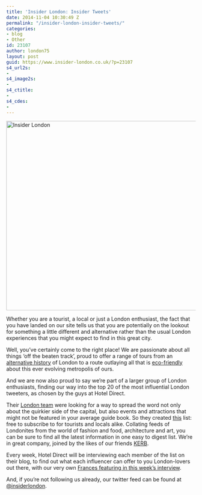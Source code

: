 ```yaml
---
title: 'Insider London: Insider Tweets'
date: 2014-11-04 10:30:49 Z
permalink: "/insider-london-insider-tweets/"
categories:
- blog
- Other
id: 23107
author: london75
layout: post
guid: https://www.insider-london.co.uk/?p=23107
s4_url2s:
- 
s4_image2s:
- 
s4_ctitle:
- 
s4_cdes:
- 
---
```


[<img class="aligncenter wp-image-23110 size-full" src="/wp-content/uploads/2014/10/Insider-London.png" alt="Insider London" width="569" height="504" />](/wp-content/uploads/2014/10/Insider-London.png)

Whether you are a tourist, a local or just a London enthusiast, the fact that you have landed on our site tells us that you are potentially on the lookout for something a little different and alternative rather than the usual London experiences that you might expect to find in this great city.

Well, you’ve certainly come to the right place! We are passionate about all things ‘off the beaten track’, proud to offer a range of tours from an [alternative history](https://www.insider-london.co.uk/sightseeing-london-walking-tours/) of London to a route outlaying all that is [eco-friendly](https://www.insider-london.co.uk/london-eco-green-sustainable-walking-tour/) about this ever evolving metropolis of ours.

And we are now also proud to say we’re part of a larger group of London enthusiasts, finding our way into the top 20 of the most influential London tweeters, as chosen by the guys at Hotel Direct.

Their [London team](http://www.hoteldirect.co.uk/london/) were looking for a way to spread the word not only about the quirkier side of the capital, but also events and attractions that might not be featured in your average guide book. So they created [this](https://twitter.com/hoteldirect/lists/hotel-direct-s-ldn-guide) list: free to subscribe to for tourists and locals alike. Collating feeds of Londonites from the world of fashion and food, architecture and art, you can be sure to find all the latest information in one easy to digest list. We&#8217;re in great company, joined by the likes of our friends <a href="/petra-barran-kerb-interview/" target="_blank">KERB</a>.

Every week, Hotel Direct will be interviewing each member of the list on their blog, to find out what each influencer can offer to you London-lovers out there, with our very own [Frances featuring in this week’s interview](http://events.hoteldirect.co.uk/twitter-guide/insider-london/).

And, if you&#8217;re not following us already, our twitter feed can be found at <a href="https://twitter.com/insiderlondon" target="_blank">@insiderlondon</a>.
